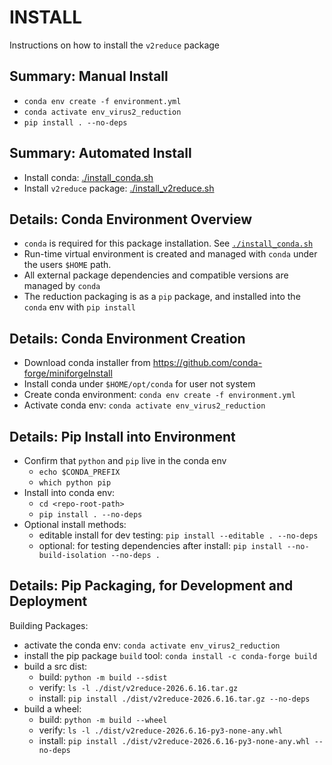 # INSTALL

Instructions on how to install the `v2reduce` package

## Summary: Manual Install

- `conda env create -f environment.yml`
- `conda activate env_virus2_reduction`
- `pip install . --no-deps`

## Summary: Automated Install

- Install conda: [./install_conda.sh](install_conda.sh)
- Install `v2reduce` package: [./install_v2reduce.sh](install_v2reduce.sh)

## Details: Conda Environment Overview

- `conda` is required for this package installation. See [`./install_conda.sh`](`./install_conda.sh`)
- Run-time virtual environment is created and managed with `conda` under the users `$HOME` path.
- All external package dependencies and compatible versions are managed by `conda`
- The reduction packaging is as a `pip` package, and installed into the `conda` env with `pip install`

## Details: Conda Environment Creation

- Download conda installer from https://github.com/conda-forge/miniforgeInstall 
- Install conda under `$HOME/opt/conda` for user not system
- Create conda environment: `conda env create -f environment.yml`
- Activate conda env: `conda activate env_virus2_reduction`

## Details: Pip Install into Environment

- Confirm that `python` and `pip` live in the conda env
    - `echo $CONDA_PREFIX`
    - `which python pip`
- Install into conda env: 
    - `cd <repo-root-path>`
    - `pip install . --no-deps`
- Optional install methods:
    - editable install for dev testing: `pip install --editable . --no-deps`
    - optional: for testing dependencies after install: `pip install --no-build-isolation --no-deps .`

## Details: Pip Packaging, for Development and Deployment

Building Packages:
- activate the conda env: `conda activate env_virus2_reduction`
- install the pip package `build` tool: `conda install -c conda-forge build`
- build a src dist: 
    - build: `python -m build --sdist`
    - verify: `ls -l ./dist/v2reduce-2026.6.16.tar.gz`
    - install: `pip install ./dist/v2reduce-2026.6.16.tar.gz --no-deps`
- build a wheel: 
    - build: `python -m build --wheel`
    - verify: `ls -l ./dist/v2reduce-2026.6.16-py3-none-any.whl`
    - install: `pip install ./dist/v2reduce-2026.6.16-py3-none-any.whl --no-deps`
